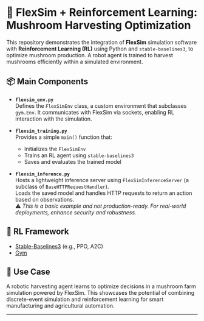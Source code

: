 # 🍄 FlexSim + Reinforcement Learning: Mushroom Harvesting Optimization

This repository demonstrates the integration of **FlexSim** simulation software with **Reinforcement Learning (RL)** using Python and `stable-baselines3`, to optimize mushroom production. A robot agent is trained to harvest mushrooms efficiently within a simulated environment.

## 📦 Main Components

- **`flexsim_env.py`**  
  Defines the `FlexSimEnv` class, a custom environment that subclasses `gym.Env`. It communicates with FlexSim via sockets, enabling RL interaction with the simulation.

- **`flexsim_training.py`**  
  Provides a simple `main()` function that:
  - Initializes the `FlexSimEnv`
  - Trains an RL agent using `stable-baselines3`
  - Saves and evaluates the trained model

- **`flexsim_inference.py`**  
  Hosts a lightweight inference server using `FlexSimInferenceServer` (a subclass of `BaseHTTPRequestHandler`).  
  Loads the saved model and handles HTTP requests to return an action based on observations.  
  ⚠️ *This is a basic example and not production-ready. For real-world deployments, enhance security and robustness.*

## 🧠 RL Framework

- [Stable-Baselines3](https://github.com/DLR-RM/stable-baselines3) (e.g., PPO, A2C)
- [Gym](https://github.com/openai/gym)

## 🚀 Use Case

A robotic harvesting agent learns to optimize decisions in a mushroom farm simulation powered by FlexSim. This showcases the potential of combining discrete-event simulation and reinforcement learning for smart manufacturing and agricultural automation.

---
